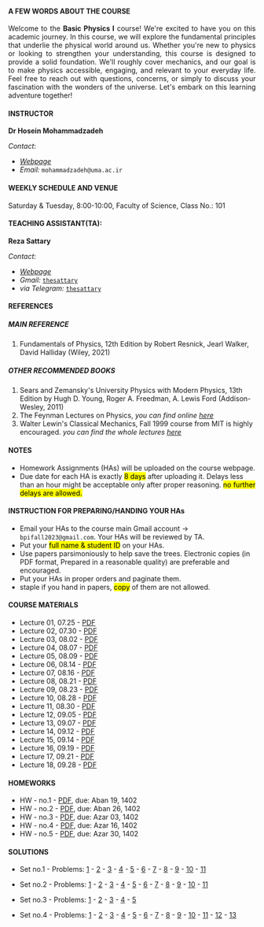 #### A FEW WORDS ABOUT THE COURSE

<p style="text-align: justify; ">Welcome to the <b>Basic Physics I</b> course! We're excited to have you on this academic journey. In this course, we will explore the fundamental principles that underlie the physical world around us. Whether you're new to physics or looking to strengthen your understanding, this course is designed to provide a solid foundation. We'll roughly cover mechanics, and our goal is to make physics accessible, engaging, and relevant to your everyday life. Feel free to reach out with questions, concerns, or simply to discuss your fascination with the wonders of the universe. Let's embark on this learning adventure together!</p>


#### INSTRUCTOR

**Dr Hosein Mohammadzadeh**

_Contact_:

* [_Webpage_](https://uma.ac.ir/cv.php?cv=117&url_title=%d8%ad%d8%b3%db%8c%d9%86-%d9%85%d8%ad%d9%85%d8%af%d8%b2%d8%a7%d8%af%d9%87&rewrite_url=1&mod=scv)
* _Email:_ `mohammadzadeh@uma.ac.ir`

#### WEEKLY SCHEDULE AND VENUE

Saturday & Tuesday, 8:00-10:00, Faculty of Science, Class No.: 101

#### TEACHING ASSISTANT(TA):

**Reza Sattary**

_Contact_:
* [_Webpage_](https://sattary.github.io/)
* _Gmail:_  [`thesattary`](mailto:thesattary@gmail.com)
* _via Telegram:_ [`thesattary`](https://t.me/thesattary)


#### REFERENCES

##### MAIN REFERENCE

1. Fundamentals of Physics, 12th Edition by Robert Resnick, Jearl Walker, David Halliday (Wiley, 2021)

##### OTHER RECOMMENDED BOOKS

1. Sears and Zemansky's University Physics with Modern Physics, 13th Edition by Hugh D. Young, Roger A. Freedman, A. Lewis Ford (Addison-Wesley, 2011)
2. The Feynman Lectures on Physics, _you can find online [here](https://www.feynmanlectures.caltech.edu/)_
3. Walter Lewin's Classical Mechanics, Fall 1999 course from MIT is highly encouraged. _you can find the whole lectures [here](https://www.youtube.com/playlist?list=PLUdYlQf0_sSsb2tNcA3gtgOt8LGH6tJbr)_ 


#### NOTES 

* Homework Assignments (HAs) will be uploaded on the course webpage.
* Due date for each HA is exactly <mark>8 days</mark>  after uploading it. Delays less than an hour might be acceptable only after proper reasoning. <mark>no further delays are allowed.</mark>

#### INSTRUCTION FOR PREPARING/HANDING YOUR HAs

* Email your HAs to the course main Gmail account -> `bpifall2023@gmail.com`. Your HAs will be reviewed by TA. 
* Put your <mark>full name & student ID</mark> on your HAs.
* Use papers parsimoniously to help save the trees. Electronic copies (in PDF format, Prepared in a reasonable quality) are preferable and encouraged. 
* Put your HAs in proper orders and paginate them.
* staple if you hand in papers, <mark>copy</mark> of them are not allowed.


#### COURSE MATERIALS

* Lecture 01, 07.25 - [PDF](https://drive.google.com/file/d/1tXKdQUzDtTI2G1y8ufEO7xs-_wVlYo-H/view?usp=sharing)
* Lecture 02, 07.30 - [PDF](https://drive.google.com/file/d/1nlFEQQrylITmJ5SUdukvpvmqNf3xaeY9/view?usp=sharing)
* Lecture 03, 08.02 - [PDF](https://drive.google.com/file/d/1pw4Fb_FVH1xa_mcP6Ssbz1GyPzG3Pl_k/view?usp=sharing)
* Lecture 04, 08.07 - [PDF](https://drive.google.com/file/d/1m7U0XzIU17ptRUuBC1UIuvXbnqUL-CWn/view?usp=sharing)
* Lecture 05, 08.09 - [PDF](https://drive.google.com/file/d/1ktzIAazPSM-Rbciwr3pb1PlGLQ505uan/view?usp=sharing)
* Lecture 06, 08.14 - [PDF](https://drive.google.com/file/d/15OVly8g9ocNXNAOAlSGUIIEYq2Nbtu2W/view?usp=sharing)
* Lecture 07, 08.16 - [PDF](https://drive.google.com/file/d/1Yx_LD_d6cBy8Q6zGkClC6gqO7YJde4zz/view?usp=sharing)
* Lecture 08, 08.21 - [PDF](https://drive.google.com/file/d/1v2mbxfW5ImF2b2uYVGdAqGZMf4jl6R5E/view?usp=sharing)
* Lecture 09, 08.23 - [PDF](https://drive.google.com/file/d/1t70xqsHAd9Iup8MOCrSIdBYyTl8VzvqS/view?usp=sharing)
* Lecture 10, 08.28 - [PDF](https://drive.google.com/file/d/10ZuuUVcDqyiydQYf94cVzZ4Q-1CnSOaj/view?usp=sharing)
* Lecture 11, 08.30 - [PDF](https://drive.google.com/file/d/1Bmxb22hot8tLtFq8f02YDNiTGkOTiL3H/view?usp=sharing)
* Lecture 12, 09.05 - [PDF](https://drive.google.com/file/d/1kprZGExGfPJLm48IGifbFXMO0bkTao38/view?usp=sharing)
* Lecture 13, 09.07 - [PDF](https://drive.google.com/file/d/1hsZulRDdd4qJlszlndVvhFxpTrnQoiUZ/view?usp=sharing)
* Lecture 14, 09.12 - [PDF](https://drive.google.com/file/d/1Lu0VdFptV1bpNrfSqe6TSWc2WZWumuMm/view?usp=sharing)
* Lecture 15, 09.14 - [PDF](https://drive.google.com/file/d/1Q29t_G2-FIhZsxusMqJh0dMctgKh78vH/view?usp=sharing)
* Lecture 16, 09.19 - [PDF](https://drive.google.com/file/d/14wfnXlzlaoxNk4DwmdOkX9xcUG7-ypLk/view?usp=sharing)
* Lecture 17, 09.21 - [PDF](https://drive.google.com/file/d/1ZQLLUB31OYMpyxTllzMwc9ZEbDfG9mWf/view?usp=sharing)
* Lecture 18, 09.28 - [PDF](https://drive.google.com/file/d/14R3uoA-oPbkCGMDN85ai5uZzBwwKsato/view?usp=sharing)

#### HOMEWORKS 

* HW - no.1 - [PDF](https://drive.google.com/file/d/1OJvLEe5SLUeEXJsS3UhK39PxfIA_PPH5/view?usp=sharing), due: Aban 19, 1402
* HW - no.2 - [PDF](https://drive.google.com/file/d/1g2yOW0pzbAuzZd40gRv2GDwo4qnrlA7d/view?usp=sharing), due: Aban 26, 1402
* HW - no.3 - [PDF](https://drive.google.com/file/d/1SVVkOHe54edTVcrgR5PSrK1MrVtFFQBa/view?usp=sharing), due: Azar 03, 1402
* HW - no.4 - [PDF](https://drive.google.com/file/d/1t-vkAdxwyzoS8VlR-EOQHaJ74yunLAKC/view?usp=sharing), due: Azar 16, 1402
* HW - no.5 - [PDF](https://drive.google.com/file/d/1PlcI72YO2lXTgvyv5dIBmq0eFEfOnGCd/view?usp=sharing), due: Azar 30, 1402

    

#### SOLUTIONS

* Set no.1 - Problems: [1](https://drive.google.com/file/d/1qV3W0A5sBgB7ru4DpU8200wV3TPaK5zp/view?usp=sharing) - [2](https://drive.google.com/file/d/1q-VfKc9KDoBO9AqBYidg7Ci560ZaKI_o/view?usp=sharing) - [3](https://drive.google.com/file/d/1rFlQdG8WEQjOARN99YFbNFC1LwdeW_Yj/view?usp=sharing) - [4](https://drive.google.com/file/d/1jRr_tyddn7Zmviq-sgJvX_W6KAfxZAHs/view?usp=sharing) - [5](https://drive.google.com/file/d/1-Goz3NGpzVUCOqngZI-4kshODJbQJvjF/view?usp=sharing) - [6](https://drive.google.com/file/d/1JCAiPSeKl4qn5FLaUw0KV6jSlnE_Z-vM/view?usp=sharing) - [7](https://drive.google.com/file/d/1AoW8hdMvfDXEBpx9yCuBIWTBwJs2eubb/view?usp=sharing) - [8](https://drive.google.com/file/d/1od1X69XtZi29xlUb7yN6fHdC282MNavw/view?usp=sharing) - [9](https://drive.google.com/file/d/1TpSbuMoVoHKwPVxk9zRrLmncSavwtLe-/view?usp=sharing) - [10](https://drive.google.com/file/d/1org0JElOqE6fHDFRDYR2GsuddRS3FKvo/view?usp=sharing) - [11](https://drive.google.com/file/d/1tlnZLLyKyyi5jid5GdCmtfdKaFAhCUuU/view?usp=sharing)


* Set no.2 - Problems: [1](https://drive.google.com/file/d/1vkg-9dcxL2zPULX4dKW4B_azGbs63mzb/view?usp=sharing) - [2](https://drive.google.com/file/d/1sw0Jz5VShvJd92JVkRluLCPPlg-lCZ3h/view?usp=sharing) - [3](https://drive.google.com/file/d/1PgeIVuwTrPZxaoOkb_I9IC0crBbvLJmy/view?usp=sharing)  - [4](https://drive.google.com/file/d/17R7V1iXKQLKTDC4vRwrWGIiKDUyT8nne/view?usp=sharing) - [5](https://drive.google.com/file/d/1X6ysZCCDmE2lCUaTspeDa4w46P72Z_WW/view?usp=sharing) - [6](https://drive.google.com/file/d/1cRj8bHYSEulBjVXFgZuNqD_nXSlOiaXO/view?usp=sharing) - [7](https://drive.google.com/file/d/1yVys6k2u0z9Mk9yFUDiPM2oOeryMbzZd/view?usp=sharing) - [8](https://drive.google.com/file/d/1I7SQnkyox3hBWKW3jfhs98ZSaHPM7YfV/view?usp=sharing) - [9](https://drive.google.com/file/d/15aKkxO9KnwQV09hL3RCODsW86cyER_tk/view?usp=sharing) - [10](https://drive.google.com/file/d/1t-bG2T9q3Awl3UqadoAOJfN9r-SKTYbw/view?usp=sharing) - [11](https://drive.google.com/file/d/1QTTVV-Syrx8PykyIPHqkQST7eq5bxqRl/view?usp=sharing)


* Set no.3 - Problems: [1](https://drive.google.com/file/d/1em6XEOY05FOyP8q-uO5JY4Z-N9zcpfb2/view?usp=sharing) - [2](https://drive.google.com/file/d/1vC5XwB3IuZl6Km3wecN2WX6mO5sdI-Od/view?usp=sharing) - [3](https://drive.google.com/file/d/1jWzgA9LaXmLQofFezuDwObnQmZK-dWwx/view?usp=sharing) - [4](https://drive.google.com/file/d/16quGoHRhXqg0ebG7uPuXE6vAiab_7WX3/view?usp=sharing) - [5](https://drive.google.com/file/d/16quGoHRhXqg0ebG7uPuXE6vAiab_7WX3/view?usp=sharing)


* Set no.4 - Problems: [1](https://drive.google.com/file/d/1u6HnuXUNtZGHWDt7qN7aQWEYid1Oc2iT/view?usp=sharing) - [2](https://drive.google.com/file/d/1uHSMO3ov6ocJRg1ru5oeJeGsRrmr7ZOu/view?usp=sharing) - [3](https://drive.google.com/file/d/1nJHU5OA5E773n2pNOb_8a7oMdeAPfY0e/view?usp=sharing) - [4](https://drive.google.com/file/d/1esFRZa_BosVxgGM9fH8MA37ItYq81p-I/view?usp=sharing) - [5](https://drive.google.com/file/d/1D7DiqXqBvbe2xqQBnj9WwMWWf9Yy5VV-/view?usp=sharing) - [6]() - [7]() - [8]() - [9]() - [10]() - [11]() - [12]() - [13]()
